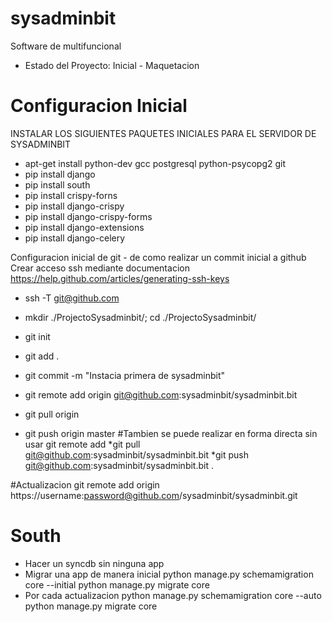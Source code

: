 sysadminbit
===========

Software de multifuncional
* Estado del Proyecto: Inicial - Maquetacion

Configuracion Inicial
=====================

INSTALAR LOS SIGUIENTES PAQUETES INICIALES PARA EL SERVIDOR DE SYSADMINBIT

* apt-get install python-dev gcc  postgresql python-psycopg2 git
* pip install django
* pip install south
* pip install crispy-forns
* pip install django-crispy
* pip install django-crispy-forms
* pip install django-extensions
* pip install django-celery

Configuracion inicial de git - de como realizar un commit inicial a github
Crear acceso ssh mediante documentacion https://help.github.com/articles/generating-ssh-keys
* ssh -T git@github.com

* mkdir ./ProjectoSysadminbit/; cd ./ProjectoSysadminbit/
* git init
* git add .
* git commit -m "Instacia primera de sysadminbit"
* git remote add origin git@github.com:sysadminbit/sysadminbit.bit
* git pull origin
* git push origin master
#Tambien se puede realizar en forma directa sin usar git remote add
*git pull git@github.com:sysadminbit/sysadminbit.bit
*git push git@github.com:sysadminbit/sysadminbit.bit
.

#Actualizacion
git remote add origin https://username:password@github.com/sysadminbit/sysadminbit.git


South
======
* Hacer un syncdb sin ninguna app
* Migrar una app de manera inicial
python manage.py schemamigration core --initial
python manage.py migrate core
* Por cada actualizacion
python manage.py schemamigration core --auto
python manage.py migrate core


